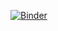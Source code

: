 [![Binder](http://mybinder.org/badge.svg)](http://mybinder.org:/repo/cdelsignore/election-forecast)
